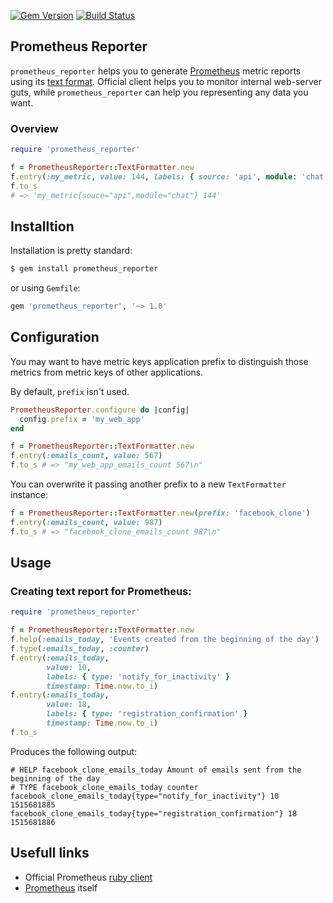 [![Gem Version](https://badge.fury.io/rb/prometheus_reporter.svg)](https://badge.fury.io/rb/prometheus_reporter) [![Build Status](https://travis-ci.org/nattfodd/prometheus_reporter.svg?branch=master)](https://travis-ci.org/nattfodd/prometheus_reporter)

## Prometheus Reporter
`prometheus_reporter` helps you to generate [Prometheus](https://prometheus.io) metric reports using its [text format](https://prometheus.io/docs/instrumenting/exposition_formats/#text-format-details). Official client helps you to monitor internal web-server guts, while `prometheus_reporter` can help you representing any data you want.

### Overview
```ruby
require 'prometheus_reporter'

f = PrometheusReporter::TextFormatter.new
f.entry(:my_metric, value: 144, labels: { source: 'api', module: 'chat' })
f.to_s
# => 'my_metric{souce="api",module="chat"} 144'
```

## Installtion
Installation is pretty standard:
```bash
$ gem install prometheus_reporter
```
or using `Gemfile`:
```ruby
gem 'prometheus_reporter', '~> 1.0'
```
## Configuration

You may want to have metric keys application prefix to distinguish those metrics
from metric keys of other applications.

By default, `prefix` isn't used.

```ruby
PrometheusReporter.configure do |config|
  config.prefix = 'my_web_app'
end

f = PrometheusReporter::TextFormatter.new
f.entry(:emails_count, value: 567)
f.to_s # => "my_web_app_emails_count 567\n"
```

You can overwrite it passing another prefix to a new `TextFormatter` instance:

```ruby
f = PrometheusReporter::TextFormatter.new(prefix: 'facebook_clone')
f.entry(:emails_count, value: 987)
f.to_s # => "facebook_clone_emails_count 987\n"
```

## Usage

### Creating text report for Prometheus:

```ruby
require 'prometheus_reporter'

f = PrometheusReporter::TextFormatter.new
f.help(:emails_today, 'Events created from the beginning of the day')
f.type(:emails_today, :counter)
f.entry(:emails_today,
        value: 10,
        labels: { type: 'notify_for_inactivity' }
        timestamp: Time.now.to_i)
f.entry(:emails_today,
        value: 18,
        labels: { type: 'registration_confirmation' }
        timestamp: Time.now.to_i)
f.to_s
```

Produces the following output:

```
# HELP facebook_clone_emails_today Amount of emails sent from the beginning of the day
# TYPE facebook_clone_emails_today counter
facebook_clone_emails_today{type="notify_for_inactivity"} 10 1515681885
facebook_clone_emails_today{type="registration_confirmation"} 18 1515681886
```

## Usefull links
- Official Prometheus [ruby client](https://github.com/prometheus/client_ruby)
- [Prometheus](https://github.com/prometheus) itself
